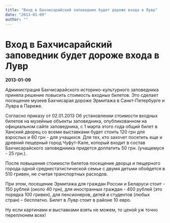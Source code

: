 ```yaml
---
title: "Вход в Бахчисарайский заповедник будет дороже входа в Лувр"
date: "2013-01-09"
author: ""
---
```


# Вход в Бахчисарайский заповедник будет дороже входа в Лувр

**2013-01-09** 

Администрация Бахчисарайского историко-культурного заповедника приняла решение повысить стоимость входных билетов. Это сделает посещение музеев Бахчисарая дороже Эрмитажа в Санкт-Петербурге и Лувра в Париже.



Согласно приказу от 02.01.2013 Об установлении стоимости входных билетов на музейные объекты заповедника, опубликованном на официальном сайте заповедника, с 1 марта этого года общий билет в Ханский дворец со всеми выставками будет стоить 120 грн для взрослых и 60 грн - для учащихся. Для тех, кто захочет посетить еще и древний пещерный город Чуфут-Кале, который входит в состав Бахчисарайского заповедниика придется доплатить 50 грн. (учащемуся - 25 грн.).



После повышения стоимости билетов посещение дворца и пещерного города одной среднестатистической семье с двумя детьми обойдется в 510 гривен, не считая транспортных расходов.

При этом, посещение Эрмитажа для граждан России и Беларуси стоит - 150 рублей (около 40 грн), для иностранных граждан - 400 рублей (это порядка 100 гривен), для пенсионеров, детей и студентов (любых стран) – бесплатно. Билет в Лувр стоит в районе 10 евро.



Ну если картинами и выставками взять не можем, то ценой уж точно переплюнем всех!